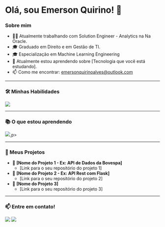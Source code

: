# Olá, sou Emerson Quirino! 👋

### Sobre mim
- 👨‍💻 Atualmente trabalhando com Solution Engineer - Analytics na Na Oracle.
- 🎓 Graduado em Direito e em Gestão de TI.
- 🎓 Especialização em Machine Learning Engineering
- 🌱 Atualmente estou aprendendo sobre [Tecnologia que você está estudando].
- 📫 Como me encontrar: emersonquirinoalves@outlook.com

---

### 🛠️ Minhas Habilidades
<p align="left">
  <a href="https://skillicons.dev">
    <img src="https://skillicons.dev/icons?i=python,flask,git,docker,aws,linux,mysql,postgres" />
  </a>
</p>

---

### 📚 O que estou aprendendo
<p align="left">
  <a href="https://skillicons.dev">
    <img src="https://skillicons.dev/icons?i=tensorflow,pytorch,sklearn" />
  </a>
p>

---

### 🚀 Meus Projetos

- 🔗 **[Nome do Projeto 1 - Ex: API de Dados da Bovespa]**
  - [Link para o seu repositório do projeto 1]
- 🔗 **[Nome do Projeto 2 - Ex: API Rest com Flask]**
  - [Link para o seu repositório do projeto 2]
- 🔗 **[Nome do Projeto 3]**
  - [Link para o seu repositório do projeto 3]

---

### 📫 Entre em contato!
<p align="left">
<a href="https://www.linkedin.com/in/(https://www.linkedin.com/in/emerson-quirino-0506b5150/)/" target="_blank"><img src="https://img.shields.io/badge/-LinkedIn-%230077B5?style=for-the-badge&logo=linkedin&logoColor=white" target="_blank"></a>
<a href="mailto:emersonquirinoalves@outlook.com"><img src="https://img.shields.io/badge/Gmail-D14836?style=for-the-badge&logo=gmail&logoColor=white" /></a>
</p>
